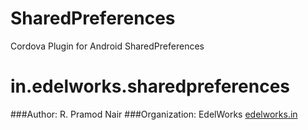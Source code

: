 SharedPreferences
=================

Cordova Plugin for Android SharedPreferences

in.edelworks.sharedpreferences
==============================

###Author: R. Pramod Nair
###Organization: EdelWorks [edelworks.in](http://edelworks.in)
